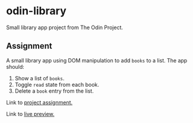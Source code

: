 # odin-library

Small library app project from The Odin Project.

## Assignment

A small library app using DOM manipulation to add `books` to a list. The app should:

1. Show a list of `books`.
2. Toggle `read` state from each book.
3. Delete a `book` entry from the list.

Link to [project assignment.](https://www.theodinproject.com/lessons/node-path-javascript-library)

Link to [live preview.](https://thomaz1593.github.io/odin-library/)
